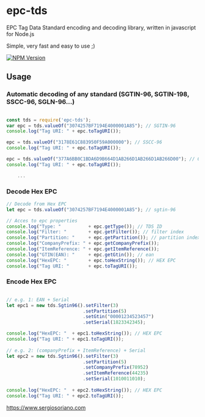# epc-tds
EPC Tag Data Standard encoding and decoding library, written in javascript for Node.js

Simple, very fast and easy to use ;)

[![NPM Version][npm-image]][npm-url]

## Usage

### Automatic decoding of any standard (SGTIN-96, SGTIN-198, SSCC-96, SGLN-96...)
```js

const tds = require('epc-tds');
var epc = tds.valueOf("3074257BF7194E4000001A85"); // SGTIN-96
console.log("Tag URI: " + epc.toTagURI());

epc = tds.valueOf("3178E61C883950F59A000000"); // SSCC-96
console.log("Tag URI: " + epc.toTagURI());

epc = tds.valueOf("377A6BB0C1BDA6D9B664D1AB266D1AB266D1AB266D00"); // GRAI-170
console.log("Tag URI: " + epc.toTagURI());

    ...

```

### Decode Hex EPC
```js
// Decode from Hex EPC
let epc = tds.valueOf("3074257BF7194E4000001A85"); // sgtin-96

// Acces to epc properties
console.log("Type: "          + epc.getType()); // TDS ID
console.log("Filter: "        + epc.getFilter()); // filter index
console.log("Partition: "     + epc.getPartition()); // partition index
console.log("CompanyPrefix: " + epc.getCompanyPrefix());
console.log("ItemReference: " + epc.getItemReference());
console.log("GTIN(EAN): "     + epc.getGtin()); // ean
console.log("HexEPC: "        + epc.toHexString()); // HEX EPC
console.log("Tag URI: "       + epc.toTagURI());

```

### Encode Hex EPC
```js

// e.g. 1: EAN + Serial
let epc1 = new tds.Sgtin96().setFilter(3)
                            .setPartition(5)
                            .setGtin("00001234523457")
                            .setSerial(1823342345);

console.log("HexEPC: "  + epc1.toHexString()); // HEX EPC
console.log("Tag URI: " + epc1.toTagURI());
       
// e.g. 2: (companyPrefix + ItemReference) + Serial
let epc2 = new tds.Sgtin96().setFilter(3)
                            .setPartition(5)
                            .setCompanyPrefix(78952)
                            .setItemReference(44235)
                            .setSerial(1010011010);
                        
console.log("HexEPC: "  + epc2.toHexString()); // HEX EPC
console.log("Tag URI: " + epc2.toTagURI());

```
https://www.sergiosoriano.com

[npm-url]: https://npmjs.org/package/epc-tds
[npm-image]: https://img.shields.io/npm/v/epc-tds.svg
